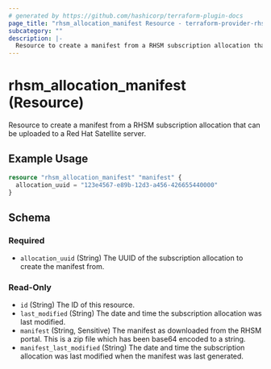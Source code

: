 ```yaml
---
# generated by https://github.com/hashicorp/terraform-plugin-docs
page_title: "rhsm_allocation_manifest Resource - terraform-provider-rhsm"
subcategory: ""
description: |-
  Resource to create a manifest from a RHSM subscription allocation that can be uploaded to a Red Hat Satellite server.
---
```


# rhsm_allocation_manifest (Resource)

Resource to create a manifest from a RHSM subscription allocation that can be uploaded to a Red Hat Satellite server.

## Example Usage

```terraform
resource "rhsm_allocation_manifest" "manifest" {
  allocation_uuid = "123e4567-e89b-12d3-a456-426655440000"
}
```

<!-- schema generated by tfplugindocs -->
## Schema

### Required

- `allocation_uuid` (String) The UUID of the subscription allocation to create the manifest from.

### Read-Only

- `id` (String) The ID of this resource.
- `last_modified` (String) The date and time the subscription allocation was last modified.
- `manifest` (String, Sensitive) The manifest as downloaded from the RHSM portal.  This is a zip file which has been base64 encoded to a string.
- `manifest_last_modified` (String) The date and time the subscription allocation was last modified when the manifest was last generated.


